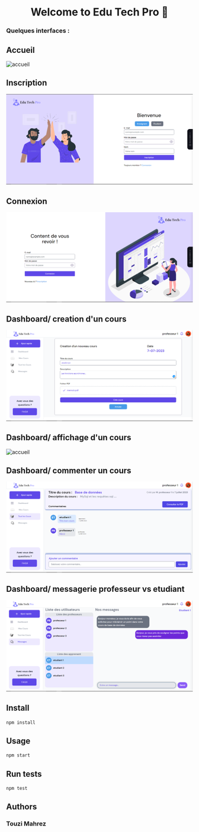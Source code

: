<h1 align="center">Welcome to Edu Tech Pro 👋</h1>

### Quelques interfaces :

## Accueil

  <img alt="accueil" src="./src/assets/capture d ecran app/accueil.png" />

## Inscription

   <img alt="accueil" src="./src/assets/capture d ecran d ecran app/inscription.png" />

## Connexion

   <img alt="accueil" src="./src/assets/capture d ecran d ecran app/connexion.png" />

## Dashboard/ creation d'un cours

   <img alt="accueil" src="./src/assets/capture d ecran d ecran app/lors de la creation d&apos;un cours.png" />

## Dashboard/ affichage d'un cours

   <img alt="accueil" src="./src/assets/capture d ecran d ecran app/affichage du cours crée.png" />

## Dashboard/ commenter un cours

   <img alt="accueil" src="./src/assets/capture d ecran d ecran app/commenter un cours .png" />

## Dashboard/ messagerie professeur vs etudiant

   <img alt="accueil" src="./src/assets/capture d ecran d ecran app/messages entre pro1 et etudiant 1.png" />

## Install

```sh
npm install
```

## Usage

```sh
npm start
```

## Run tests

```sh
npm test
```

## Authors

### Touzi Mahrez
